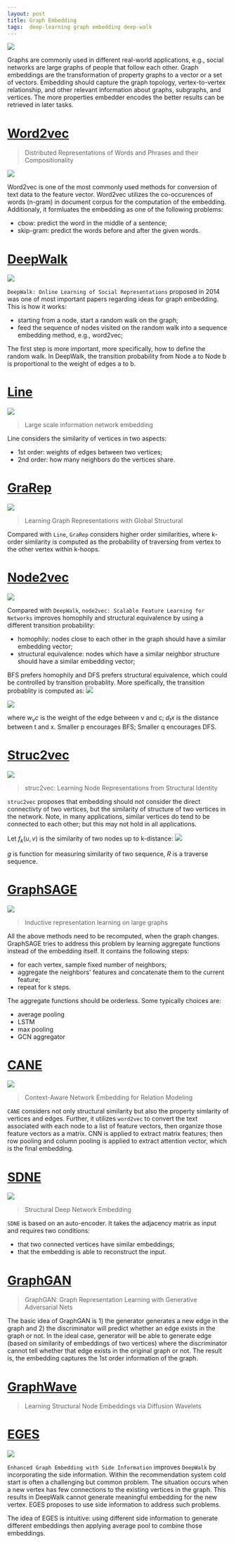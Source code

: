 ```yaml
---
layout: post
title: Graph Embedding
tags:  deep-learning graph embedding deep-walk
---
```


![](https://pic3.zhimg.com/80/v2-ad4da5b234e34bf4cf19aa1ea511d496_hd.jpg)

Graphs are commonly used in different real-world applications, e.g., social networks are large graphs of people that follow each other. Graph embeddings are the transformation of property graphs to a vector or a set of vectors. Embedding should capture the graph topology, vertex-to-vertex relationship, and other relevant information about graphs, subgraphs, and vertices. The more properties embedder encodes the better results can be retrieved in later tasks.

# [Word2vec](https://papers.nips.cc/paper/5021-distributed-representations-of-words-and-phrases-and-their-compositionality.pdf)

> Distributed Representations of Words and Phrases and their Compositionality

![](https://mmbiz.qpic.cn/mmbiz_png/75DkJnThACncQibziavhW1pibia4J3JPd3oNwHeAZNISrB1IvE70cbkNVuLsw3icUjG7O2D6uRKO10qNRExV0BIBBnA/640?wx_fmt=png&tp=webp&wxfrom=5&wx_lazy=1&wx_co=1)

Word2vec is one of the most commonly used methods for conversion of text data to the feature vector. Word2vec utilizes the co-occurences of words (n-gram) in document corpus for the computation of the embedding. Additionaly, it formluates the embedding as one of the following problems:
- cbow: predict the word in the middle of a sentence;
- skip-gram: predict the words before and after the given words.

# [DeepWalk](https://arxiv.org/abs/1403.6652)

![](https://pic3.zhimg.com/80/v2-6c548cc39af4400988d04ed1104bb3c2_hd.jpg)

`DeepWalk: Online Learning of Social Representations` proposed in 2014 was one of most important papers regarding ideas for graph embedding. This is how it works:
- starting from a node, start a random walk on the graph;
- feed the sequence of nodes visited on the random walk into a sequence embedding method, e.g., word2vec;

The first step is more important, more specifically, how to define the random walk. In DeepWalk, the transition probability from Node a to Node b is proportional to the weight of edges a to b.

# [Line](https://arxiv.org/abs/1503.03578)
![](https://mmbiz.qpic.cn/mmbiz_png/75DkJnThACncQibziavhW1pibia4J3JPd3oNiaFqibW2ufNBYZgOKTI0cYgQW9JxJp6FQxSiaWMZ0GQiapz4gd2xd5ibtYg/640?wx_fmt=png&tp=webp&wxfrom=5&wx_lazy=1&wx_co=1)

> Large scale information network embedding

Line considers the similarity of vertices in two aspects:
- 1st order: weights of edges between two vertices;
- 2nd order: how many neighbors do the vertices share.

# [GraRep](https://dl.acm.org/citation.cfm?id=2806512)
![](https://mmbiz.qpic.cn/mmbiz_png/75DkJnThACncQibziavhW1pibia4J3JPd3oN6VDH1HADNwtScAt901qX9ibiccWGTC3jUNNvrdLiaa8ZSX9uNwobF8ILQ/640?wx_fmt=png&tp=webp&wxfrom=5&wx_lazy=1&wx_co=1)

> Learning Graph Representations with Global Structural

Compared with `Line`, `GraRep` considers higher order similarities, where k-order similarity is computed as the probability of traversing from vertex to the other vertex within k-hoops.

# [Node2vec](https://cs.stanford.edu/~jure/pubs/node2vec-kdd16.pdf)

![](https://pic2.zhimg.com/80/v2-20a6b345cfe45706b43db91a78ee5b69_hd.jpg)

Compared with `DeepWalk`, `node2vec: Scalable Feature Learning for Networks` improves homophily and structural equivalence by using a different transition probability:
- homophily: nodes close to each other in the graph should have a similar embedding vector;
- structural equivalence: nodes which have a similar neighbor structure should have a similar embedding vector;

BFS prefers homophily and DFS prefers structural equivalence, which could be controlled by transition probablity. More speifically, the transition probablity is computed as:
![](https://pic2.zhimg.com/80/v2-61287731efe14d38a7084fa2f77ec3c1_hd.jpg)

![](https://pic2.zhimg.com/80/v2-481056c49b3619ff679fe10ee38c24c1_hd.jpg)

where $w_vc$ is the weight of the edge between v and c; $d_tx$ is the distance between t and x. Smaller p encourages BFS; Smaller q encourages DFS.

# [Struc2vec](https://arxiv.org/abs/1704.03165)

![](https://mmbiz.qpic.cn/mmbiz_png/75DkJnThACncQibziavhW1pibia4J3JPd3oNfHN92mdQ3ib8HeRpeNO6wxrkT0uxkdHWYRgBr5pZVibw8Pv22QuQOtEg/640?wx_fmt=png&tp=webp&wxfrom=5&wx_lazy=1&wx_co=1) 
> struc2vec: Learning Node Representations from Structural Identity

`struc2vec` proposes that embedding should not consider the direct connectivty of two vertices, but the similarity of structure of two vertices in the network. Note, in many applications, similar vertices do tend to be connected to each other; but this may not hold in all applications.

Let $f_k(u,v)$ is the similarity of two nodes up to k-distance:
![](https://mmbiz.qpic.cn/mmbiz_png/75DkJnThACncQibziavhW1pibia4J3JPd3oNuEAQpuwh4Ehz28j1qyNhqO6rEqAPWhbluRucibicbTlO2eHfW83sAoFw/640?wx_fmt=png&tp=webp&wxfrom=5&wx_lazy=1&wx_co=1)

$g$ is function for measuring similarity of two sequence, $R$ is a traverse sequence.

# [GraphSAGE](https://papers.nips.cc/paper/6703-inductive-representation-learning-on-large-graphs.pdf)

![](https://mmbiz.qpic.cn/mmbiz_png/75DkJnThACncQibziavhW1pibia4J3JPd3oN6HRKoZ044Bp3r7qyLuJ0zwYhkN0UDI5QOH7Ukh5ic2pl4gou7BPf7RQ/640?wx_fmt=png&tp=webp&wxfrom=5&wx_lazy=1&wx_co=1)

> Inductive representation learning on large graphs

All the above methods need to be recomputed, when the graph changes. GraphSAGE tries to address this problem by learning aggregate functions instead of the embedding itself. It contains the following steps:
- for each vertex, sample fixed number of neighbors;
- aggregate the neighbors' features and concatenate them to the current feature;
- repeat for k steps.

The aggregate functions should be orderless. Some typically choices are:
- average pooling
- LSTM 
- max pooling
- GCN aggregator

# [CANE](http://nlp.csai.tsinghua.edu.cn/~lzy/publications/acl2017_cane.pdf)
![](https://mmbiz.qpic.cn/mmbiz_jpg/75DkJnThACncQibziavhW1pibia4J3JPd3oNZFed0SKdIiccsv2wAHJYbPqPHR9NLwoSvrUooTm5bMXqsd6qhmahfug/640?wx_fmt=jpeg&tp=webp&wxfrom=5&wx_lazy=1&wx_co=1)
> Context-Aware Network Embedding for Relation Modeling

`CANE` considers not only structural similarity but also the property simlarity of vertices and edges. Further, it utilizes `word2vec` to convert the text associated with each node to a list of feature vectors, then organize those feature vectors as a matrix. CNN is applied to extract matrix features; then row pooling and column pooling is applied to extract attention vector, which is the final embedding.

# [SDNE](https://www.kdd.org/kdd2016/papers/files/rfp0191-wangAemb.pdf)

![](https://mmbiz.qpic.cn/mmbiz_png/75DkJnThACncQibziavhW1pibia4J3JPd3oN3vac3zyZOHhtysZRM04jFNBpVoplBN6WkI7QITskOlTTl2fUkvUMiag/640?wx_fmt=png&tp=webp&wxfrom=5&wx_lazy=1&wx_co=1)
> Structural Deep Network Embedding

`SDNE` is based on an auto-encoder. It takes the adjacency matrix as input and requires two conditions:
- that two connected vertices have similar embeddings;
- that the embedding is able to reconstruct the input.

# [GraphGAN](https://arxiv.org/abs/1711.08267)

> GraphGAN: Graph Representation Learning with Generative Adversarial Nets

The basic idea of GraphGAN is 1) the generator generates a new edge in the graph and 2) the discriminator will predict whether an edge exists in the graph or not. In the ideal case, generator will be able to generate edge (based on similarity of embeddings of two vertices) where the discriminator cannot tell whether that edge exists in the original graph or not. The result is, the embedding captures the 1st order information of the graph.

# [GraphWave](https://arxiv.org/abs/1710.10321)

> Learning Structural Node Embeddings via Diffusion Wavelets

# [EGES](https://arxiv.org/pdf/1803.02349)

![](https://pic2.zhimg.com/80/v2-740642a04298d289d19cd4225d062b5d_hd.jpg)

`Enhanced Graph Embedding with Side Information` improves `DeepWalk` by incorporating the side information. Within the recommendation system cold start is often a challenging but common problem. The situation occurs when a new vertex has few connections to the existing vertices in the graph. This results in DeepWalk cannot generate meaningful embedding for the new vertex. EGES proposes to use side information to address such problems.

The idea of EGES is intuitive: using different side information to generate different embeddings then applying average pool to combine those embeddings.
